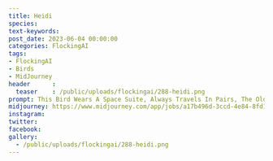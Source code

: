 ```yaml
---
title: Heidi
species: 
text-keywords: 
post_date: 2023-06-04 00:00:00
categories: FlockingAI
tags:
- FlockingAI
- Birds
- MidJourney 
header      :
  teaser    : /public/uploads/flockingai/288-heidi.png
prompt: This Bird Wears A Space Suite, Always Travels In Pairs, The Old One And The Young One. When The Young One Reaches Adult Hood, It Creates Its Own Space Suite, Finds A Mate And Makes A New Baby To Follow It Around. Always Has Two Eggs, A Male And Female. Does Not Travel In Groups. Most Active During Sunrise And Sunset. A Bird From Mars As A Astronaut Silouette Looking At A Sunset. A Bird From Mars As A Astronaut Silouette Looking At A Sunset
midjourney: https://www.midjourney.com/app/jobs/a17b496d-3ccd-4e84-8fd1-0869e689febf
instagram: 
twitter: 
facebook: 
gallery: 
  - /public/uploads/flockingai/288-heidi.png
---
```


